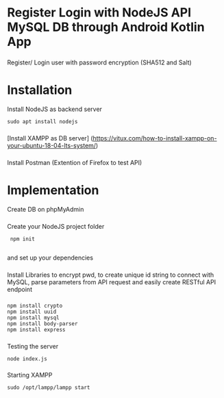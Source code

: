 # Register Login with NodeJS API MySQL DB through Android Kotlin App
###
Register/ Login user with password encryption (SHA512 and Salt)
# Installation
Install NodeJS as backend server  
```
sudo apt install nodejs
```
###
[Install XAMPP  as DB server] (https://vitux.com/how-to-install-xampp-on-your-ubuntu-18-04-lts-system/)
###
Install Postman (Extention of Firefox to test API)
# Implementation
Create DB on phpMyAdmin  
###
Create your NodeJS project folder
```
 npm init 
 
```
and set up your dependencies
###
Install Libraries to encrypt pwd, to create unique id string to connect with MySQL, parse parameters from API request and easily create RESTful API endpoint
###
```
npm install crypto
npm install uuid
npm install mysql
npm install body-parser
npm install express
```
###
Testing the server
```
node index.js
```
### 
Starting XAMPP 
```
sudo /opt/lampp/lampp start
```

